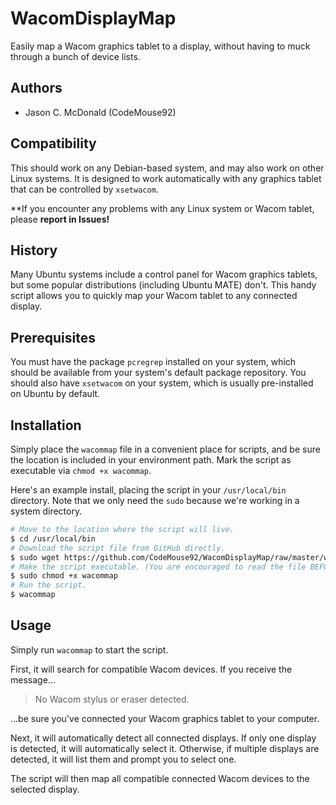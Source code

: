 # WacomDisplayMap

Easily map a Wacom graphics tablet to a display, without having to muck through
a bunch of device lists.

## Authors

- Jason C. McDonald (CodeMouse92)

## Compatibility

This should work on any Debian-based system, and may also work on other Linux
systems. It is designed to work automatically with any graphics tablet that can
be controlled by `xsetwacom`.

**If you encounter any problems with any Linux system or Wacom tablet, please
**report in Issues!**

## History

Many Ubuntu systems include a control panel for Wacom graphics tablets, but
some popular distributions (including Ubuntu MATE) don't. This handy script
allows you to quickly map your Wacom tablet to any connected display.

## Prerequisites

You must have the package `pcregrep` installed on your system, which should be
available from your system's default package repository. You should also have
`xsetwacom` on your system, which is usually pre-installed on Ubuntu by default.

## Installation

Simply place the `wacommap` file in a convenient place for scripts, and be sure
the location is included in your environment path. Mark the script as executable
via `chmod +x wacommap`.

Here's an example install, placing the script in your `/usr/local/bin`
directory. Note that we only need the `sudo` because we're working in a system
directory.

```bash
# Move to the location where the script will live.
$ cd /usr/local/bin
# Download the script file from GitHub directly.
$ sudo wget https://github.com/CodeMouse92/WacomDisplayMap/raw/master/wacommap
# Make the script executable. (You are encouraged to read the file BEFORE doing this, so you know what it does.
$ sudo chmod +x wacommap
# Run the script.
$ wacommap
```

## Usage

Simply run `wacommap` to start the script.

First, it will search for compatible Wacom devices. If you receive the message...

> No Wacom stylus or eraser detected.

...be sure you've connected your Wacom graphics tablet to your computer.

Next, it will automatically detect all connected displays. If only one display
is detected, it will automatically select it. Otherwise, if multiple displays
are detected, it will list them and prompt you to select one.

The script will then map all compatible connected Wacom devices to the selected
display.
